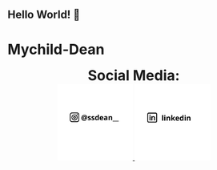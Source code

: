 ## Hello World! 👋

# Mychild-Dean
<h1 align="center" style="margin:0;">Social Media:</h1>
<p align="center" style="margin:0;">
  <a href="https://www.linkedin.com/in/mychild-dean-akhtar-ghani-b7aa822a4?utm_source=share&utm_campaign=share_via&utm_content=profile&utm_medium=android_app">
    <img src="image/@ssdean__.png" width="30%" style="margin:0;">
  </a>
  <a href="https://www.instagram.com/ssdean__?igsh=YmN2bmpqZXdycXdi">
    <img src="image/@ssdean__ (1).png" width="30%" style="margin:0;">
  </a>
</p>
